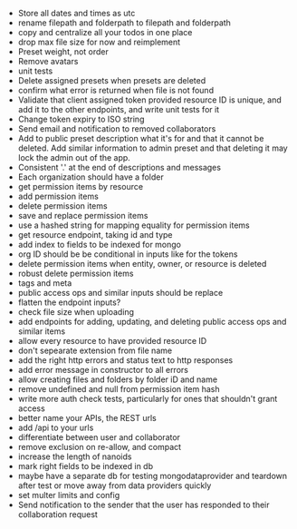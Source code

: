 - Store all dates and times as utc
- rename filepath and folderpath to filepath and folderpath
- copy and centralize all your todos in one place
- drop max file size for now and reimplement
- Preset weight, not order
- Remove avatars
- unit tests
- Delete assigned presets when presets are deleted
- confirm what error is returned when file is not found
- Validate that client assigned token provided resource ID is unique, and add it to the other endpoints, and write unit tests for it
- Change token expiry to ISO string
- Send email and notification to removed collaborators
- Add to public preset description what it's for and that it cannot be deleted. Add similar information to admin preset and that deleting it may lock the admin out of the app.
- Consistent '.' at the end of descriptions and messages
- Each organization should have a folder
- get permission items by resource
- add permission items
- delete permission items
- save and replace permission items
- use a hashed string for mapping equality for permission items
- get resource endpoint, taking id and type
- add index to fields to be indexed for mongo
- org ID should be be conditional in inputs like for the tokens
- delete permission items when entity, owner, or resource is deleted
- robust delete permission items
- tags and meta
- public access ops and similar inputs should be replace
- flatten the endpoint inputs?
- check file size when uploading
- add endpoints for adding, updating, and deleting public access ops and similar items
- allow every resource to have provided resource ID
- don't sepearate extension from file name
- add the right http errors and status text to http responses
- add error message in constructor to all errors
- allow creating files and folders by folder iD and name
- remove undefined and null from permission item hash
- write more auth check tests, particularly for ones that shouldn't grant access
- better name your APIs, the REST urls
- add /api to your urls
- differentiate between user and collaborator
- remove exclusion on re-allow, and compact
- increase the length of nanoids
- mark right fields to be indexed in db
- maybe have a separate db for testing mongodataprovider and teardown after test or move away from data providers quickly
- set multer limits and config
- Send notification to the sender that the user has responded to their collaboration request

